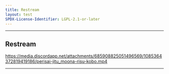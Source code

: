```yaml
---
title: Restream
layout: test
SPDX-License-Identifier: LGPL-2.1-or-later
---
```


---

## Restream

<div class="container">
  <video-js id="my-video" class="video-js vjs-live vjs-default-skin vjs-fluid vjs-layout-medium" poster="https://media.discordapp.net/attachments/1074079942792462478/1082014257161457774/20230306_025643.jpg" preload="auto" controls="controls" data-setup='{}'>
    <source src="https://manifest.googlevideo.com/api/manifest/hls_playlist/expire/1701422375/ei/x1BpZZOhG9CN4-EP4-ag0Ac/ip/38.9.136.32/id/cdvYcdfkvIU.1/itag/301/source/yt_live_broadcast/requiressl/yes/ratebypass/yes/live/1/sgoap/gir%3Dyes%3Bitag%3D140/sgovp/gir%3Dyes%3Bitag%3D299/rqh/1/hls_chunk_host/rr1---sn-o0n5oxu-hxns.googlevideo.com/xpc/EgVo2aDSNQ%3D%3D/siu/1/spc/UWF9f7XBfh7WINcefNiC5pWBXz4m8ooNbihVtheYTXxcvcvsa6X8p94/vprv/1/playlist_type/LIVE/initcwndbps/541250/mh/OD/mm/44/mn/sn-o0n5oxu-hxns/ms/lva/mv/m/mvi/1/pl/24/dover/11/pacing/0/keepalive/yes/fexp/24007246/mt/1701400347/sparams/expire,ei,ip,id,itag,source,requiressl,ratebypass,live,sgoap,sgovp,rqh,xpc,siu,spc,vprv,playlist_type/sig/ANLwegAwRgIhAPwMdzxqtOdhCWM2NznSCRIhdaB-wFz3q0q-9vIYX2xvAiEA0MVqiI5Mvngav6nK_1eHfj6qT6nWZtW5hk2OZZjaFhE%3D/lsparams/hls_chunk_host,initcwndbps,mh,mm,mn,ms,mv,mvi,pl/lsig/AM8Gb2swRAIgZqZO7Jl6ejxK73c-BPToc1OWU3ehbd175_6WL3JrusYCIFPQ28xoNq6uT8Ibmcnpg2Hxe58E6n1vpcsRbeP6hzaE/playlist/index.m3u8" type="application/x-mpegurl" />
  </video-js>
</div>

https://media.discordapp.net/attachments/685908825051496569/1085364372819419186/perisai-jitu_moona-risu-kobo.mp4

---

